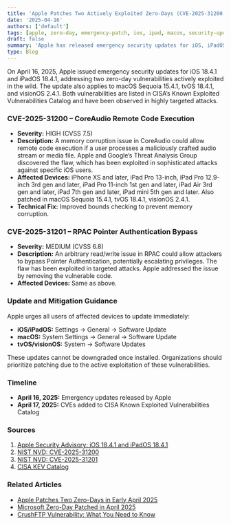 ```yaml
---
title: 'Apple Patches Two Actively Exploited Zero-Days (CVE-2025-31200, CVE-2025-31201) – April 2025 Emergency Security Update'
date: '2025-04-16'
authors: ['default']
tags: [apple, zero-day, emergency-patch, ios, ipad, macos, security-update]
draft: false
summary: 'Apple has released emergency security updates for iOS, iPadOS, macOS, tvOS, and visionOS, patching two zero-day vulnerabilities (CVE-2025-31200, CVE-2025-31201) exploited in targeted attacks.'
type: Blog
---
```


On April 16, 2025, Apple issued emergency security updates for iOS 18.4.1 and iPadOS 18.4.1, addressing two zero-day vulnerabilities actively exploited in the wild. The update also applies to macOS Sequoia 15.4.1, tvOS 18.4.1, and visionOS 2.4.1. Both vulnerabilities are listed in CISA’s Known Exploited Vulnerabilities Catalog and have been observed in highly targeted attacks.

### CVE-2025-31200 – CoreAudio Remote Code Execution

- **Severity:** HIGH (CVSS 7.5)
- **Description:** A memory corruption issue in CoreAudio could allow remote code execution if a user processes a maliciously crafted audio stream or media file. Apple and Google’s Threat Analysis Group discovered the flaw, which has been exploited in sophisticated attacks against specific iOS users.
- **Affected Devices:** iPhone XS and later, iPad Pro 13-inch, iPad Pro 12.9-inch 3rd gen and later, iPad Pro 11-inch 1st gen and later, iPad Air 3rd gen and later, iPad 7th gen and later, iPad mini 5th gen and later. Also patched in macOS Sequoia 15.4.1, tvOS 18.4.1, visionOS 2.4.1.
- **Technical Fix:** Improved bounds checking to prevent memory corruption.

### CVE-2025-31201 – RPAC Pointer Authentication Bypass

- **Severity:** MEDIUM (CVSS 6.8)
- **Description:** An arbitrary read/write issue in RPAC could allow attackers to bypass Pointer Authentication, potentially escalating privileges. The flaw has been exploited in targeted attacks. Apple addressed the issue by removing the vulnerable code.
- **Affected Devices:** Same as above.

### Update and Mitigation Guidance

Apple urges all users of affected devices to update immediately:

- **iOS/iPadOS:** Settings → General → Software Update
- **macOS:** System Settings → General → Software Update
- **tvOS/visionOS:** System → Software Updates

These updates cannot be downgraded once installed. Organizations should prioritize patching due to the active exploitation of these vulnerabilities.

### Timeline

- **April 16, 2025:** Emergency updates released by Apple
- **April 17, 2025:** CVEs added to CISA Known Exploited Vulnerabilities Catalog

### Sources

1. [Apple Security Advisory: iOS 18.4.1 and iPadOS 18.4.1](https://support.apple.com/en-us/122282)
2. [NIST NVD: CVE-2025-31200](https://nvd.nist.gov/vuln/detail/CVE-2025-31200)
3. [NIST NVD: CVE-2025-31201](https://nvd.nist.gov/vuln/detail/CVE-2025-31201)
4. [CISA KEV Catalog](https://cisa.gov/known-exploited-vulnerabilities-catalog)

### Related Articles

- [Apple Patches Two Zero-Days in Early April 2025](2025-04-08-apple-zero-days.md)
- [Microsoft Zero-Day Patched in April 2025](2025-04-08-microsoft-zero-day.md)
- [CrushFTP Vulnerability: What You Need to Know](2025-04-13-crushftp-vulnerability.md)
